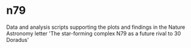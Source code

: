 # n79
Data and analysis scripts supporting the plots and findings in the Nature Astronomy letter 'The star-forming complex N79 as a future rival to 30 Doradus'
